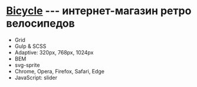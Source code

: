 # [Bicycle](https://privetadel.github.io/Bicycle/) --- интернет-магазин ретро велосипедов

- Grid
- Gulp & SCSS
- Adaptive: 320px, 768px, 1024px
- BEM
- svg-sprite
- Chrome, Opera, Firefox, Safari, Edge
- JavaScript: slider